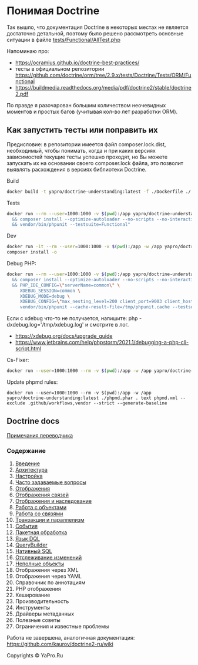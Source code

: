 # Понимая Doctrine

Так вышло, что документация Doctrine в некоторых местах не является достаточно детальной, поэтому было решено
рассмотреть основные ситуации в файле [tests/Functional/AllTest.php](tests/Functional/AllTest.php)

Напоминаю про:
- https://ocramius.github.io/doctrine-best-practices/
- тесты в официальном репозитории https://github.com/doctrine/orm/tree/2.9.x/tests/Doctrine/Tests/ORM/Functional
- https://buildmedia.readthedocs.org/media/pdf/doctrine2/stable/doctrine2.pdf

По правде я разочарован большим количеством неочевидных моментов и простых багов (учитывая кол-во лет разработки ORM).

## Как запустить тесты или поправить их

Предисловие: в репозитории имеется файл composer.lock.dist, необходимый, чтобы понимать, когда и при каких версиях
зависимостей текущие тесты успешно проходят, но Вы можете запускать их на основании своего composer.lock файла, это 
позволит выявлять расхождения в версиях библиотеки Doctrine.

Build
```sh
docker build -t yapro/doctrine-understanding:latest -f ./Dockerfile ./
```

Tests
```sh
docker run --rm --user=1000:1000 -v $(pwd):/app yapro/doctrine-understanding:latest bash -c "cd /app \
  && composer install --optimize-autoloader --no-scripts --no-interaction \
  && vendor/bin/phpunit --testsuite=Functional"
```

Dev
```sh
docker run -it --rm --user=1000:1000 -v $(pwd):/app -w /app yapro/doctrine-understanding:latest bash
composer install -o
```

Debug PHP:
```sh
docker run --rm --user=1000:1000 -v $(pwd):/app yapro/doctrine-understanding:latest bash -c "cd /app \
  && composer install --optimize-autoloader --no-scripts --no-interaction \
  && PHP_IDE_CONFIG=\"serverName=common\" \
     XDEBUG_SESSION=common \
     XDEBUG_MODE=debug \
     XDEBUG_CONFIG=\"max_nesting_level=200 client_port=9003 client_host=172.16.30.130\" \
     vendor/bin/phpunit --cache-result-file=/tmp/phpunit.cache --testsuite=Functional"
```
Если с xdebug что-то не получается, напишите: php -dxdebug.log='/tmp/xdebug.log' и смотрите в лог.

- https://xdebug.org/docs/upgrade_guide
- https://www.jetbrains.com/help/phpstorm/2021.1/debugging-a-php-cli-script.html

Cs-Fixer:
```sh
docker run --user=1000:1000 --rm -v $(pwd):/app -w /app yapro/doctrine-understanding:latest ./php-cs-fixer.phar fix --config=.php-cs-fixer.dist.php -v --using-cache=no --allow-risky=yes
```

Update phpmd rules:
```shell
docker run --user=1000:1000 --rm -v $(pwd):/app -w /app yapro/doctrine-understanding:latest ./phpmd.phar . text phpmd.xml --exclude .github/workflows,vendor --strict --generate-baseline
```


## Doctrine docs

[Примечания переводчика](docs/translator-note.md "Примечания переводчика")

### Содержание

1.  [Введение](docs/introduction.md "Введение")
2.  [Архитектура](docs/architecture.md "Архитектура")
3.  [Настройка](docs/configuration.md "Настройка")
4.  [Часто задаваемые вопросы](docs/faq.md "Часто задаваемые вопросы")
5.  [Отображения](docs/basic-mapping.md "Отображения")
6.  [Отображения связей](docs/association-mapping.md "Отображение связей")
7.  [Отображения и наследование](docs/inheritance-mapping.md "Отображения и наследование")
8.  [Работа с объектами](docs/working-with-objects.md "Работа с объектами")
9.  [Работа со связями](docs/working-with-associations.md "Работа со связями")
10. [Транзакции и параллелизм](docs/transactions-and-concurrency.md "Транзакции и параллелизм")
11.  [События](docs/events.md "События")
12.  [Пакетная обработка](docs/batch-processing.md "Пакетная обработка")
13.  [Язык DQL](docs/dql-doctrine-query-language.md "Язык DQL – Doctrine Query Language")
14.  [QueryBuilder](docs/query-builder.md "Создание запросов с помощью QueryBuilder")
15.  [Нативный SQL](docs/native-sql.md "Нативный SQL")
16.  [Отслеживание изменений](docs/change-tracking-policies.md "Отслеживание изменений")
17.  [Неполные объекты](docs/partial-objects.md "Неполные объекты")
18.  Отображения через XML
19.  Отображения через YAML
20.  Справочник по аннотациям
21.  PHP отображения
22.  Кеширование
23.  Производительность
24.  Инструменты
25.  Драйверы метаданных
26.  Полезные советы
27.  Ограничения и известные проблемы

Работа не завершена, аналогичная документация: https://github.com/kaurov/doctrine2-ru/wiki

Copyrights © YaPro.Ru
